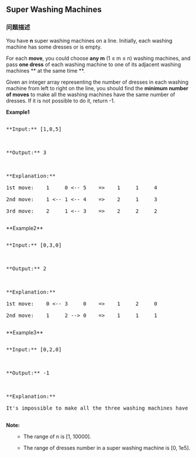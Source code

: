 ## Super Washing Machines  
### 问题描述
You have **n** super washing machines on a line. Initially, each washing machine has some dresses or is empty. 


For each **move**, you could choose **any m** (1 &le; m &le; n) washing machines, and pass **one dress** of each washing machine to one of its adjacent washing machines ** at the same time **.  

Given an integer array representing the number of dresses in each washing machine from left to right on the line, you should find the **minimum number of moves** to make all the washing machines have the same number of dresses. If it is not possible to do it, return -1.

**Example1**
<pre>
**Input:** [1,0,5]

**Output:** 3

**Explanation:** 
1st move:    1     0 <-- 5    =>    1     1     4
2nd move:    1 <-- 1 <-- 4    =>    2     1     3    
3rd move:    2     1 <-- 3    =>    2     2     2   
</pre>

<p>**Example2**
<pre>
**Input:** [0,3,0]

**Output:** 2

**Explanation:** 
1st move:    0 <-- 3     0    =>    1     2     0    
2nd move:    1     2 --> 0    =>    1     1     1     
</pre>

<p>**Example3**
<pre>
**Input:** [0,2,0]

**Output:** -1

**Explanation:** 
It's impossible to make all the three washing machines have the same number of dresses. 
</pre>



**Note:**<br>
<ol>
- The range of n is [1, 10000].
- The range of dresses number in a super washing machine is [0, 1e5].
</ol>

